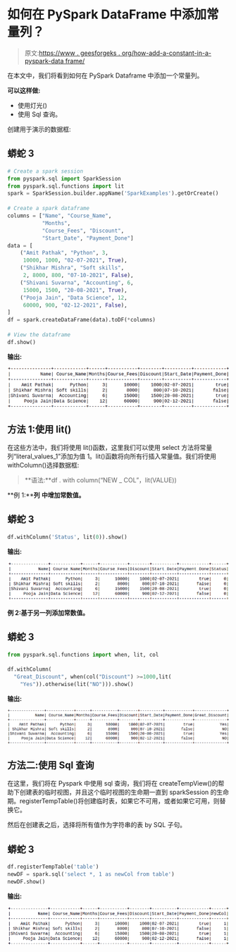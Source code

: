# 如何在 PySpark DataFrame 中添加常量列？

> 原文:[https://www . geesforgeks . org/how-add-a-constant-in-a-pyspark-data frame/](https://www.geeksforgeeks.org/how-to-add-a-constant-column-in-a-pyspark-dataframe/)

在本文中，我们将看到如何在 PySpark Dataframe 中添加一个常量列。

**可以这样做:**

*   使用灯光()
*   使用 Sql 查询。

创建用于演示的数据框:

## 蟒蛇 3

```py
# Create a spark session
from pyspark.sql import SparkSession
from pyspark.sql.functions import lit
spark = SparkSession.builder.appName('SparkExamples').getOrCreate()

# Create a spark dataframe
columns = ["Name", "Course_Name",
           "Months",
           "Course_Fees", "Discount",
           "Start_Date", "Payment_Done"]
data = [
    ("Amit Pathak", "Python", 3,
     10000, 1000, "02-07-2021", True),
    ("Shikhar Mishra", "Soft skills",
     2, 8000, 800, "07-10-2021", False),
    ("Shivani Suvarna", "Accounting", 6,
     15000, 1500, "20-08-2021", True),
    ("Pooja Jain", "Data Science", 12,
     60000, 900, "02-12-2021", False),
]
df = spark.createDataFrame(data).toDF(*columns)

# View the dataframe
df.show()
```

**输出:**

![](img/cd62f81724f1f9b9c1ceee6e6e784953.png)

## **方法 1:使用 lit()**

在这些方法中，我们将使用 lit()函数，这里我们可以使用 select 方法将常量列“literal_values_1”添加为值 1。lit()函数将向所有行插入常量值。我们将使用 withColumn()选择数据框:

> **语法:**df . with column(“NEW _ COL”，lit(VALUE))

**例 1:****列** **中增加常数值。**

## 蟒蛇 3

```py
df.withColumn('Status', lit(0)).show()
```

**输出:**

![](img/64915497dded592ba30c35fca6a3c83d.png)

**例 2:基于另一列添加常数值。**

## 蟒蛇 3

```py
from pyspark.sql.functions import when, lit, col

df.withColumn(
  "Great_Discount", when(col("Discount") >=1000,lit(
    "Yes")).otherwise(lit("NO"))).show()
```

**输出:**

![](img/014bcf4d0d648d280761388ff1baeba4.png)

## **方法二:使用 Sql 查询**

在这里，我们将在 Pyspark 中使用 sql 查询，我们将在 createTempView()的帮助下创建表的临时视图，并且这个临时视图的生命期一直到 sparkSession 的生命期。registerTempTable()将创建临时表，如果它不可用，或者如果它可用，则替换它。

然后在创建表之后，选择将所有值作为字符串的表 by SQL 子句。

## 蟒蛇 3

```py
df.registerTempTable('table')
newDF = spark.sql('select *, 1 as newCol from table')
newDF.show()
```

**输出:**

![](img/eda53a5aca66d560e66071e57cff1488.png)